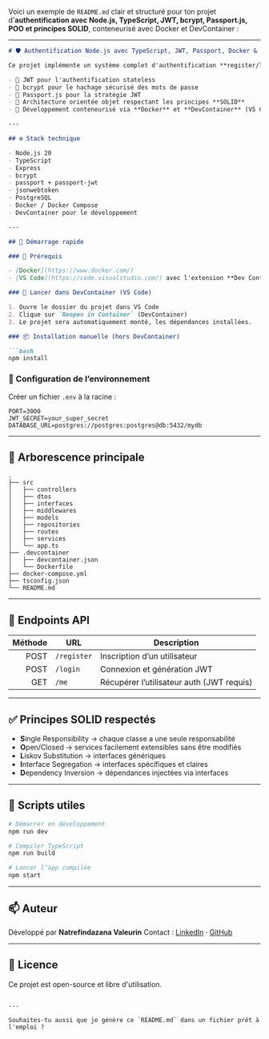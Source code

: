 Voici un exemple de `README.md` clair et structuré pour ton projet d'**authentification avec Node.js, TypeScript, JWT, bcrypt, Passport.js, POO et principes SOLID**, conteneurisé avec Docker et DevContainer :

---

````markdown
# 🛡️ Authentification Node.js avec TypeScript, JWT, Passport, Docker & SOLID

Ce projet implémente un système complet d'authentification **register/login** en **Node.js + TypeScript**, avec :

- 🔐 JWT pour l'authentification stateless
- 🔑 bcrypt pour le hachage sécurisé des mots de passe
- 🛂 Passport.js pour la stratégie JWT
- 🧱 Architecture orientée objet respectant les principes **SOLID**
- 🐳 Développement conteneurisé via **Docker** et **DevContainer** (VS Code)

---

## ⚙️ Stack technique

- Node.js 20
- TypeScript
- Express
- bcrypt
- passport + passport-jwt
- jsonwebtoken
- PostgreSQL
- Docker / Docker Compose
- DevContainer pour le développement

---

## 🚀 Démarrage rapide

### 🐳 Prérequis

- [Docker](https://www.docker.com/)
- [VS Code](https://code.visualstudio.com/) avec l'extension **Dev Containers**

### 🧪 Lancer dans DevContainer (VS Code)

1. Ouvre le dossier du projet dans VS Code
2. Clique sur `Reopen in Container` (DevContainer)
3. Le projet sera automatiquement monté, les dépendances installées.

### 📦 Installation manuelle (hors DevContainer)

```bash
npm install
````

### 📂 Configuration de l’environnement

Créer un fichier `.env` à la racine :

```env
PORT=3000
JWT_SECRET=your_super_secret
DATABASE_URL=postgres://postgres:postgres@db:5432/mydb
```

---

## 📁 Arborescence principale

```
.
├── src
│   ├── controllers
│   ├── dtos
│   ├── interfaces
│   ├── middlewares
│   ├── models
│   ├── repositories
│   ├── routes
│   ├── services
│   └── app.ts
├── .devcontainer
│   ├── devcontainer.json
│   └── Dockerfile
├── docker-compose.yml
├── tsconfig.json
└── README.md
```

---

## 🔐 Endpoints API

| Méthode | URL         | Description                               |
| ------: | ----------- | ----------------------------------------- |
|    POST | `/register` | Inscription d’un utilisateur              |
|    POST | `/login`    | Connexion et génération JWT               |
|     GET | `/me`       | Récupérer l’utilisateur auth (JWT requis) |

---

## ✅ Principes SOLID respectés

* **S**ingle Responsibility → chaque classe a une seule responsabilité
* **O**pen/Closed → services facilement extensibles sans être modifiés
* **L**iskov Substitution → interfaces génériques
* **I**nterface Segregation → interfaces spécifiques et claires
* **D**ependency Inversion → dépendances injectées via interfaces

---

## 🐞 Scripts utiles

```bash
# Démarrer en développement
npm run dev

# Compiler TypeScript
npm run build

# Lancer l’app compilée
npm start
```

---

## 📫 Auteur

Développé par **Natrefindazana Valeurin**
Contact : [LinkedIn](#) · [GitHub](#)

---

## 📝 Licence

Ce projet est open-source et libre d'utilisation.

```

---

Souhaites-tu aussi que je génère ce `README.md` dans un fichier prêt à l'emploi ?
```
